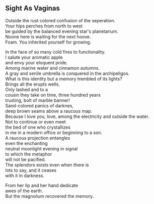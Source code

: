 Sight As Vaginas
----------------
Outside the rust colored confusion of the seperation.  
Your hips perches from north to west  
be guided by the balanced evening star's planetarium.  
Noone here is waiting for the next hoove.  
Foam. You inherited yourself for growing.  
  
In the face of so many cold fires to functionality.  
I salute your aromatic apple  
and envy your eloquent pride.  
Among marine water and cinnamon autumns.  
A gray and senile umbrella is conquered in the archipeligos.  
What is this identity but a memory trembled of its lights?  
Brings all the erupts wells.  
Only lashed and to a  
cousin they take on time, three hundred years  
trusting, bolt of marble banner!  
Sand-colored panics of darknes,  
deep brown seams above a raucous map.  
Because I love you, love, among the electricity and outside the water.  
Not to continue or even meet  
the bed of one who crystallizes  
in me in a modern office or beginning to a son.  
A raucous projection entangles  
even the enchanting  
neutral moonlight evening in signal  
to which the metaphor  
will not be pacified.  
The splendors exists even when there is  
lots to say, and it ceases  
with it in darkness.  
  
From her lip and her hand dedicate  
awes of the earth.  
But the magnolium recovered the memory.  
